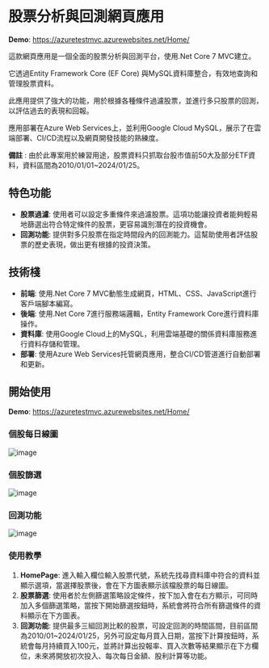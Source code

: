 # 股票分析與回測網頁應用
**Demo**: https://azuretestmvc.azurewebsites.net/Home/

這款網頁應用是一個全面的股票分析與回測平台，使用.Net Core 7 MVC建立。

它透過Entity Framework Core (EF Core) 與MySQL資料庫整合，有效地查詢和管理股票資料。

此應用提供了強大的功能，用於根據各種條件過濾股票，並進行多只股票的回測，以評估過去的表現和回報。

應用部署在Azure Web Services上，並利用Google Cloud MySQL，展示了在雲端部署、CI/CD流程以及網頁開發技能的熟練度。

**備註** : 由於此專案用於練習用途，股票資料只抓取台股市值前50大及部分ETF資料，資料區間為2010/01/01~2024/01/25。

## 特色功能
- **股票過濾**: 使用者可以設定多重條件來過濾股票。這項功能讓投資者能夠輕易地篩選出符合特定條件的股票，更容易識別潛在的投資機會。
- **回測功能**: 提供對多只股票在指定時間段內的回測能力。這幫助使用者評估股票的歷史表現，做出更有根據的投資決策。

## 技術棧
- **前端**: 使用.Net Core 7 MVC動態生成網頁，HTML、CSS、JavaScript進行客戶端腳本編寫。
- **後端**: 使用.Net Core 7進行服務端邏輯，Entity Framework Core進行資料庫操作。
- **資料庫**: 使用Google Cloud上的MySQL，利用雲端基礎的關係資料庫服務進行資料存儲和管理。
- **部署**: 使用Azure Web Services托管網頁應用，整合CI/CD管道進行自動部署和更新。

## 開始使用
**Demo**: https://azuretestmvc.azurewebsites.net/Home/
### 個股每日線圖
![image](https://github.com/SkyKai1018/azuretest/assets/135136212/1b48a3ad-e3c4-4c54-bd5c-f317642daca9)
### 個股篩選
![image](https://github.com/SkyKai1018/azuretest/assets/135136212/a032fb11-d477-4356-a673-3bd2c545fd07)
### 回測功能
![image](https://github.com/SkyKai1018/azuretest/assets/135136212/39332c48-bdcd-4c26-9e45-bafdddf2bebc)

### 使用教學
1. **HomePage**: 進入輸入欄位輸入股票代號，系統先找尋資料庫中符合的資料並顯示選項，當選擇股票後，會在下方圖表顯示該檔股票的每日線圖。
2. **股票篩選**: 使用者於左側篩選策略設定條件，按下加入會在右方顯示，可同時加入多個篩選策略，當按下開始篩選按鈕時，系統會將符合所有篩選條件的資料顯示在下方圖表。
3. **回測功能**: 提供最多三組回測比較的股票，可設定回測的時間區間，目前區間為2010/01~2024/01/25，另外可設定每月買入日期，當按下計算按鈕時，系統會每月持續買入100元，並將計算出投報率、買入次數等結果顯示在下方欄位，未來將開放初次投入、每次每日金額、股利計算等功能。
